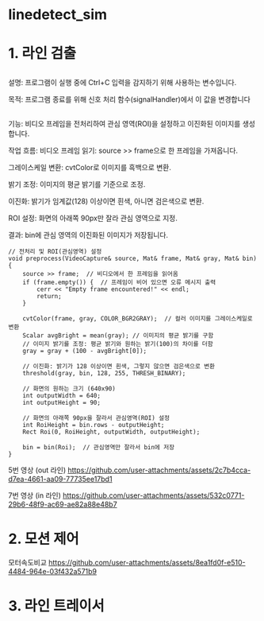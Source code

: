 # linedetect_sim

# 1. 라인 검출
##
설명: 프로그램이 실행 중에 Ctrl+C 입력을 감지하기 위해 사용하는 변수입니다.

목적: 프로그램 종료를 위해 신호 처리 함수(signalHandler)에서 이 값을 변경합니다
##
기능: 비디오 프레임을 전처리하여 관심 영역(ROI)을 설정하고 이진화된 이미지를 생성합니다.

작업 흐름: 비디오 프레임 읽기: source >> frame으로 한 프레임을 가져옵니다.

그레이스케일 변환: cvtColor로 이미지를 흑백으로 변환.

밝기 조정: 이미지의 평균 밝기를 기준으로 조정.

이진화: 밝기가 임계값(128) 이상이면 흰색, 아니면 검은색으로 변환.

ROI 설정: 화면의 아래쪽 90px만 잘라 관심 영역으로 지정.

결과: bin에 관심 영역의 이진화된 이미지가 저장됩니다.

```
// 전처리 및 ROI(관심영역) 설정
void preprocess(VideoCapture& source, Mat& frame, Mat& gray, Mat& bin) {
    source >> frame;  // 비디오에서 한 프레임을 읽어옴
    if (frame.empty()) {  // 프레임이 비어 있으면 오류 메시지 출력
        cerr << "Empty frame encountered!" << endl;
        return;
    }

    cvtColor(frame, gray, COLOR_BGR2GRAY);  // 컬러 이미지를 그레이스케일로 변환
    Scalar avgBright = mean(gray); // 이미지의 평균 밝기를 구함
    // 이미지 밝기를 조정: 평균 밝기와 원하는 밝기(100)의 차이를 더함
    gray = gray + (100 - avgBright[0]);

    // 이진화: 밝기가 128 이상이면 흰색, 그렇지 않으면 검은색으로 변환
    threshold(gray, bin, 128, 255, THRESH_BINARY);

    // 화면의 원하는 크기 (640x90)
    int outputWidth = 640;
    int outputHeight = 90;

    // 화면의 아래쪽 90px을 잘라서 관심영역(ROI) 설정
    int RoiHeight = bin.rows - outputHeight;
    Rect Roi(0, RoiHeight, outputWidth, outputHeight);

    bin = bin(Roi);  // 관심영역만 잘라서 bin에 저장
}
```


5번 영상 (out 라인)
https://github.com/user-attachments/assets/2c7b4cca-d7ea-4661-aa09-77735ee17bd1

7번 영상 (in 라인)
https://github.com/user-attachments/assets/532c0771-29b6-48f9-ac69-ae82a88e48b7

# 2. 모션 제어

모터속도비교
https://github.com/user-attachments/assets/8ea1fd0f-e510-4484-964e-03f432a571b9

# 3. 라인 트레이서
   
